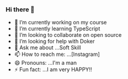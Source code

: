### Hi there 👋



- 🔭 I’m currently working on my course
- 🌱 I’m currently learning TypeScript
- 👯 I’m looking to collaborate on open source
- 🤔 I’m looking for help with Doker
- 💬 Ask me about ...Soft Skill
- 📫 How to reach me: ...[Instagram]
- 😄 Pronouns: ...I'm a man
- ⚡ Fun fact: ...I am very HAPPY!!
